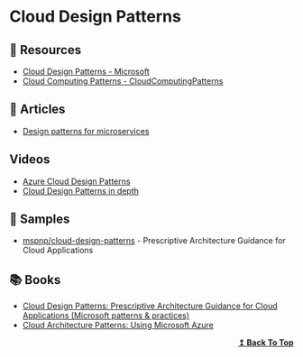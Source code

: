 
# Cloud Design Patterns

## 📘 Resources
- [Cloud Design Patterns - Microsoft](https://docs.microsoft.com/en-us/azure/architecture/patterns/index-patterns) 
- [Cloud Computing Patterns - CloudComputingPatterns](https://www.cloudcomputingpatterns.org)

## 📕 Articles
- [Design patterns for microservices](https://azure.microsoft.com/en-us/blog/design-patterns-for-microservices/)

## Videos
- [Azure Cloud Design Patterns](https://www.youtube.com/playlist?list=PLDUPL1iASgCxy37G5ZTUo7LQZId8sw53y)
- [Cloud Design Patterns in depth](https://www.youtube.com/watch?v=cxYHugyNTP0)

## 🚀 Samples
- [mspnp/cloud-design-patterns](https://github.com/mspnp/cloud-design-patterns) - Prescriptive Architecture Guidance for Cloud Applications

## 📚 Books

- [Cloud Design Patterns: Prescriptive Architecture Guidance for Cloud Applications (Microsoft patterns & practices)](https://www.amazon.com/Cloud-Design-Patterns-Prescriptive-Architecture-ebook/dp/B00ITGHBBS)
- [Cloud Architecture Patterns: Using Microsoft Azure](https://www.amazon.com/Cloud-Architecture-Patterns-Using-Microsoft/dp/1449319777)

<div align="right">
  <b><a href="#contents">↥ Back To Top</a></b>
</div>
